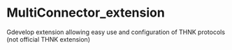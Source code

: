# MultiConnector_extension
Gdevelop extension allowing easy use and configuration of THNK protocols (not official THNK extension)

